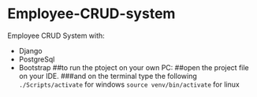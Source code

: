 # Employee-CRUD-system
Employee CRUD System with:
* Django
* PostgreSql
* Bootstrap
##to run the ptoject on your own PC:
##open the project file on your IDE.
###and on the terminal type the following
`./Scripts/activate` for windows
`source venv/bin/activate` for linux


